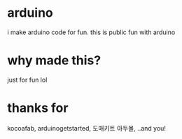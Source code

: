 # arduino
i make arduino code for fun. this is public fun with arduino
# why made this?
just for fun lol
# thanks for
kocoafab,
arduinogetstarted,
도매키트 아두몰,
..and you!
